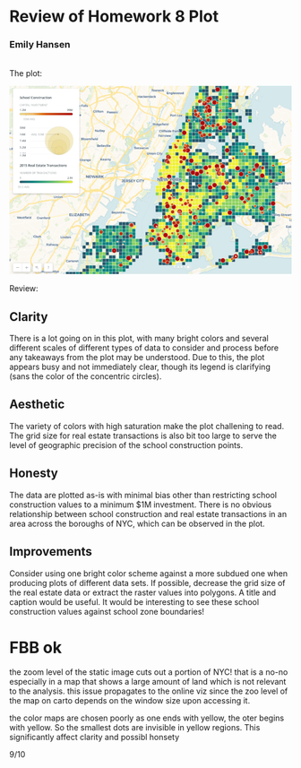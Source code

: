 # Review of Homework 8 Plot
### Emily Hansen

<br>
The plot: <p>
  
  
![Alt text](PlotImage2.png)

<p>
Review:<p>
  
## Clarity

There is a lot going on in this plot, with many bright colors and several
different scales of different types of data to consider and process before
any takeaways from the plot may be understood. Due to this, the plot appears
busy and not immediately clear, though its legend is clarifying (sans the 
color of the concentric circles).



## Aesthetic 

The variety of colors with high saturation make the plot challening to read.
The grid size for real estate transactions is also bit too large to serve the
level of geographic precision of the school construction points.


## Honesty

The data are plotted as-is with minimal bias other than restricting
school construction values to a minimum $1M investment. There is no obvious
relationship between school construction and real estate transactions in an area
across the boroughs of NYC, which can be observed in the plot.

## Improvements

Consider using one bright color scheme against a more subdued one when producing
plots of different data sets. If possible, decrease the grid size of the real estate
data or extract the raster values into polygons. A title and caption would be useful.
It would be interesting to see these school construction values
against school zone boundaries! 

# FBB ok

the zoom level of the static image cuts out a portion of NYC! that is a no-no especially in a map that shows a large amount of land which is not relevant to the analysis. this issue propagates to the online viz since the zoo level of the map on carto depends on the window size upon accessing it. 

the color maps are chosen poorly as one ends with yellow, the oter begins with yellow. So the smallest dots are invisible in yellow regions. This significantly affect clarity and possibl honsety

9/10
